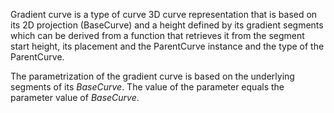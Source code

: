 Gradient curve is a type of curve 3D curve representation that is based on its 2D projection (BaseCurve) and a height defined by its gradient segments which can be derived from a function that retrieves it from the segment start height, its placement and the ParentCurve instance and the type of the ParentCurve.

The parametrization of the gradient curve is based on the underlying segments of its _BaseCurve_. The value of the parameter equals the parameter value of _BaseCurve_.
